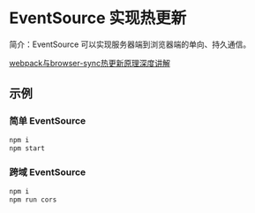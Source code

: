 # EventSource 实现热更新

简介：EventSource 可以实现服务器端到浏览器端的单向、持久通信。

[webpack与browser-sync热更新原理深度讲解](https://segmentfault.com/a/1190000009127661)

## 示例
### 简单 EventSource
``` bash
npm i
npm start
```

### 跨域 EventSource
``` bash
npm i
npm run cors
```
